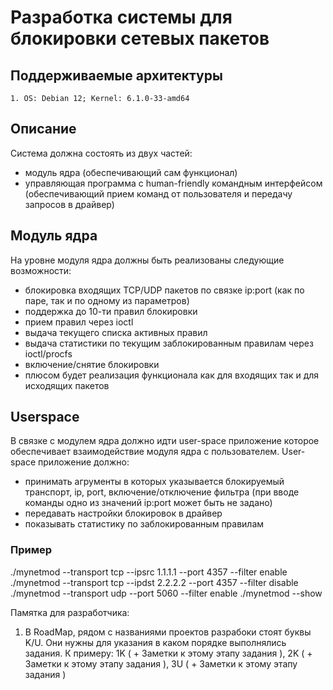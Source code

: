 # Разработка системы для блокировки сетевых пакетов

## Поддерживаемые архитектуры
```
1. OS: Debian 12; Kernel: 6.1.0-33-amd64
```

## Описание
Система должна состоять из двух частей:
- модуль ядра (обеспечивающий сам функционал)
- управляющая программа с human-friendly командным интерфейсом (обеспечивающий прием команд от пользователя и передачу запросов в драйвер)

## Модуль ядра
На уровне модуля ядра должны быть реализованы следующие возможности:

- блокировка входящих TCP/UDP пакетов по связке ip:port (как по паре, так и по одному из параметров)
- поддержка до 10-ти правил блокировки
- прием правил через ioctl
- выдача текущего списка активных правил
- выдача статистики по текущим заблокированным правилам через ioctl/procfs
- включение/снятие блокировки
- плюсом будет реализация функционала как для входящих так и для исходящих пакетов

## Userspace
В связке с модулем ядра должно идти user-space приложение которое обеспечивает взаимодействие модуля ядра с пользователем.
User-space приложение должно:
- принимать агрументы в которых указывается блокируемый транспорт, ip, port, включение/отключение фильтра (при вводе команды одно из значений ip:port может быть не задано)
- передавать настройки блокировок в драйвер
- показывать статистику по заблокированным правилам

### Пример
./mynetmod --transport tcp --ipsrc 1.1.1.1 --port 4357 --filter enable
./mynetmod --transport tcp --ipdst 2.2.2.2 --port 4357 --filter disable
./mynetmod --transport udp --port 5060 --filter enable
./mynetmod --show

Памятка для разработчика:
1. В RoadMap, рядом с названиями проектов разрабоки стоят буквы K/U. Они нужны для указания в каком порядке выполнялись задания.
К примеру: 1K ( + Заметки к этому этапу задания ), 2K ( + Заметки к этому этапу задания ), 3U ( + Заметки к этому этапу задания )